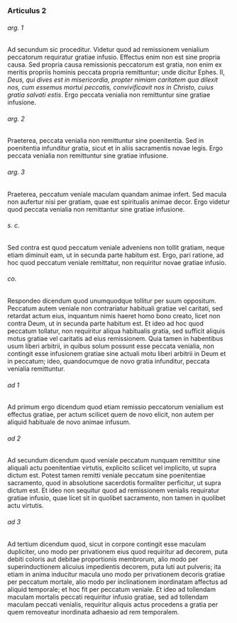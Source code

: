 ### Articulus 2

###### arg. 1
Ad secundum sic proceditur. Videtur quod ad remissionem venialium peccatorum requiratur gratiae infusio. Effectus enim non est sine propria causa. Sed propria causa remissionis peccatorum est gratia, non enim ex meritis propriis hominis peccata propria remittuntur; unde dicitur Ephes. II, *Deus, qui dives est in misericordia, propter nimiam caritatem qua dilexit nos, cum essemus mortui peccatis, convivificavit nos in Christo, cuius gratia salvati estis*. Ergo peccata venialia non remittuntur sine gratiae infusione.

###### arg. 2
Praeterea, peccata venialia non remittuntur sine poenitentia. Sed in poenitentia infunditur gratia, sicut et in aliis sacramentis novae legis. Ergo peccata venialia non remittuntur sine gratiae infusione.

###### arg. 3
Praeterea, peccatum veniale maculam quandam animae infert. Sed macula non aufertur nisi per gratiam, quae est spiritualis animae decor. Ergo videtur quod peccata venialia non remittantur sine gratiae infusione.

###### s. c.
Sed contra est quod peccatum veniale adveniens non tollit gratiam, neque etiam diminuit eam, ut in secunda parte habitum est. Ergo, pari ratione, ad hoc quod peccatum veniale remittatur, non requiritur novae gratiae infusio.

###### co.
Respondeo dicendum quod unumquodque tollitur per suum oppositum. Peccatum autem veniale non contrariatur habituali gratiae vel caritati, sed retardat actum eius, inquantum nimis haeret homo bono creato, licet non contra Deum, ut in secunda parte habitum est. Et ideo ad hoc quod peccatum tollatur, non requiritur aliqua habitualis gratia, sed sufficit aliquis motus gratiae vel caritatis ad eius remissionem. Quia tamen in habentibus usum liberi arbitrii, in quibus solum possunt esse peccata venialia, non contingit esse infusionem gratiae sine actuali motu liberi arbitrii in Deum et in peccatum; ideo, quandocumque de novo gratia infunditur, peccata venialia remittuntur.

###### ad 1
Ad primum ergo dicendum quod etiam remissio peccatorum venialium est effectus gratiae, per actum scilicet quem de novo elicit, non autem per aliquid habituale de novo animae infusum.

###### ad 2
Ad secundum dicendum quod veniale peccatum nunquam remittitur sine aliquali actu poenitentiae virtutis, explicito scilicet vel implicito, ut supra dictum est. Potest tamen remitti veniale peccatum sine poenitentiae sacramento, quod in absolutione sacerdotis formaliter perficitur, ut supra dictum est. Et ideo non sequitur quod ad remissionem venialis requiratur gratiae infusio, quae licet sit in quolibet sacramento, non tamen in quolibet actu virtutis.

###### ad 3
Ad tertium dicendum quod, sicut in corpore contingit esse maculam dupliciter, uno modo per privationem eius quod requiritur ad decorem, puta debiti coloris aut debitae proportionis membrorum, alio modo per superinductionem alicuius impedientis decorem, puta luti aut pulveris; ita etiam in anima inducitur macula uno modo per privationem decoris gratiae per peccatum mortale, alio modo per inclinationem inordinatam affectus ad aliquid temporale; et hoc fit per peccatum veniale. Et ideo ad tollendam maculam mortalis peccati requiritur infusio gratiae, sed ad tollendam maculam peccati venialis, requiritur aliquis actus procedens a gratia per quem removeatur inordinata adhaesio ad rem temporalem.

